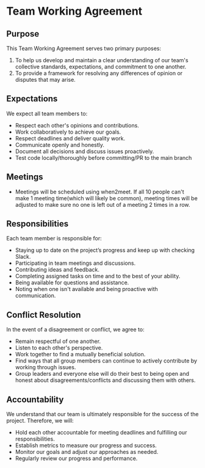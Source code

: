 # Team Working Agreement

## Purpose

This Team Working Agreement serves two primary purposes:

1. To help us develop and maintain a clear understanding of our team's collective standards, expectations, and commitment to one another.
2. To provide a framework for resolving any differences of opinion or disputes that may arise.

## Expectations

We expect all team members to:

- Respect each other's opinions and contributions.
- Work collaboratively to achieve our goals.
- Respect deadlines and deliver quality work.
- Communicate openly and honestly.
- Document all decisions and discuss issues proactively.
- Test code locally/thoroughly before committing/PR to the main branch

## Meetings
- Meetings will be scheduled using when2meet. If all 10 people can't make 1 meeting time(which will likely be common), meeting times will be adjusted to make sure no one is left out of a meeting 2 times in a row.

## Responsibilities

Each team member is responsible for:

- Staying up to date on the project’s progress and keep up with checking Slack.
- Participating in team meetings and discussions.
- Contributing ideas and feedback.
- Completing assigned tasks on time and to the best of your ability.
- Being available for questions and assistance.
- Noting when one isn't available and being proactive with communication.

## Conflict Resolution

In the event of a disagreement or conflict, we agree to:

- Remain respectful of one another.
- Listen to each other's perspective.
- Work together to find a mutually beneficial solution.
- Find ways that all group members can continue to actively contribute by working through issues.
- Group leaders and everyone else will do their best to being open and honest about disagreements/conflicts and discussing them with others.

## Accountability

We understand that our team is ultimately responsible for the success of the project. Therefore, we will:

- Hold each other accountable for meeting deadlines and fulfilling our responsibilities.
- Establish metrics to measure our progress and success.
- Monitor our goals and adjust our approaches as needed.
- Regularly review our progress and performance.